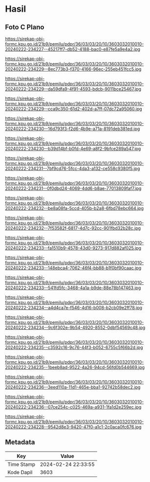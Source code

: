 # Hasil

## Foto C Plano

https://sirekap-obj-formc.kpu.go.id/21b9/pemilu/pdpr/36/03/03/20/10/3603032010010-20240222-234227--45217ff7-db52-4188-bac0-e87fe5a9e4a2.jpg

https://sirekap-obj-formc.kpu.go.id/21b9/pemilu/pdpr/36/03/03/20/10/3603032010010-20240222-234229--8ec773b3-f370-4166-96ec-255eb451fcc5.jpg

https://sirekap-obj-formc.kpu.go.id/21b9/pemilu/pdpr/36/03/03/20/10/3603032010010-20240222-234229--da59dfa9-4f91-4593-bdcb-9011bce25467.jpg

https://sirekap-obj-formc.kpu.go.id/21b9/pemilu/pdpr/36/03/03/20/10/3603032010010-20240222-234229--cca9c350-61d2-402d-a7ff-07dc72a95060.jpg

https://sirekap-obj-formc.kpu.go.id/21b9/pemilu/pdpr/36/03/03/20/10/3603032010010-20240222-234230--16d793f3-f2d6-4b9e-a71a-8191deb381ed.jpg

https://sirekap-obj-formc.kpu.go.id/21b9/pemilu/pdpr/36/03/03/20/10/3603032010010-20240222-234230--b39d14bf-b0fd-4e69-a8f2-9bfce289a547.jpg

https://sirekap-obj-formc.kpu.go.id/21b9/pemilu/pdpr/36/03/03/20/10/3603032010010-20240222-234231--7bf9cd76-5fcc-4da3-a132-ce558c9380f5.jpg

https://sirekap-obj-formc.kpu.go.id/21b9/pemilu/pdpr/36/03/03/20/10/3603032010010-20240222-234231--0f0dbd24-4069-4dd6-b8ae-77013809faf7.jpg

https://sirekap-obj-formc.kpu.go.id/21b9/pemilu/pdpr/36/03/03/20/10/3603032010010-20240222-234232--be8a08fa-5ccd-405b-b2a8-6fbd78ebc664.jpg

https://sirekap-obj-formc.kpu.go.id/21b9/pemilu/pdpr/36/03/03/20/10/3603032010010-20240222-234232--7f53582f-6817-4d7c-92cc-901fbd32b28c.jpg

https://sirekap-obj-formc.kpu.go.id/21b9/pemilu/pdpr/36/03/03/20/10/3603032010010-20240222-234233--fa1510b9-4578-43d0-9273-917d882af025.jpg

https://sirekap-obj-formc.kpu.go.id/21b9/pemilu/pdpr/36/03/03/20/10/3603032010010-20240222-234233--148ebca4-7062-46f4-bb88-b1f0bf90caac.jpg

https://sirekap-obj-formc.kpu.go.id/21b9/pemilu/pdpr/36/03/03/20/10/3603032010010-20240222-234233--541fd5fc-3468-4a1a-b9de-88e78b147463.jpg

https://sirekap-obj-formc.kpu.go.id/21b9/pemilu/pdpr/36/03/03/20/10/3603032010010-20240222-234234--a4d4ca7e-f546-4d16-b008-b2cb09e2ff78.jpg

https://sirekap-obj-formc.kpu.go.id/21b9/pemilu/pdpr/36/03/03/20/10/3603032010010-20240222-234234--9c6f302e-9b54-4920-8552-0dbf54569c48.jpg

https://sirekap-obj-formc.kpu.go.id/21b9/pemilu/pdpr/36/03/03/20/10/3603032010010-20240222-234235--c3592c16-9c76-44f3-b052-6755c5f66b2d.jpg

https://sirekap-obj-formc.kpu.go.id/21b9/pemilu/pdpr/36/03/03/20/10/3603032010010-20240222-234235--1beeb8ad-9522-4a26-94cd-56fd0b544669.jpg

https://sirekap-obj-formc.kpu.go.id/21b9/pemilu/pdpr/36/03/03/20/10/3603032010010-20240222-234236--3eed110a-11d1-465e-bba1-92742b58dec2.jpg

https://sirekap-obj-formc.kpu.go.id/21b9/pemilu/pdpr/36/03/03/20/10/3603032010010-20240222-234236--07ce254c-c025-469a-a931-1fa1d2e259ec.jpg

https://sirekap-obj-formc.kpu.go.id/21b9/pemilu/pdpr/36/03/03/20/10/3603032010010-20240222-234228--9542d8e3-9420-47f0-a1c1-2c0aca0fc676.jpg


## Metadata

| Key        | Value               |
| ---------- | ------------------- |
| Time Stamp | 2024-02-24 22:33:55 |
| Kode Dapil | 3603                |



